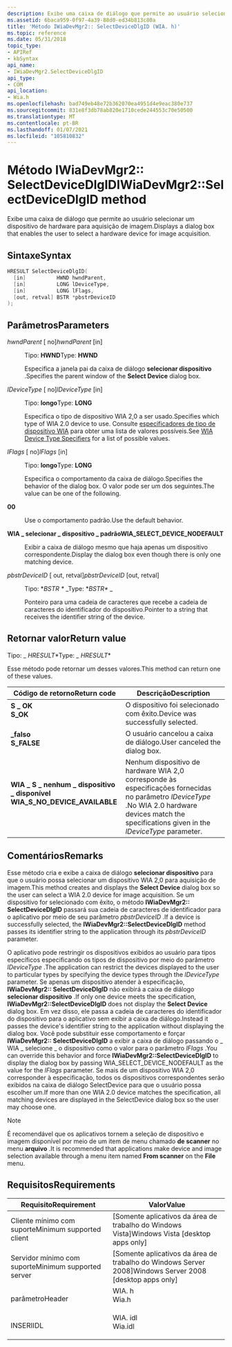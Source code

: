 ```yaml
---
description: Exibe uma caixa de diálogo que permite ao usuário selecionar um dispositivo de hardware para aquisição de imagem.
ms.assetid: 6baca959-0f97-4a39-88d0-ed34b813c80a
title: 'Método IWiaDevMgr2:: SelectDeviceDlgID (WIA. h)'
ms.topic: reference
ms.date: 05/31/2018
topic_type:
- APIRef
- kbSyntax
api_name:
- IWiaDevMgr2.SelectDeviceDlgID
api_type:
- COM
api_location:
- Wia.h
ms.openlocfilehash: bad749eb48e72b362070ea4951d4e9eac380e737
ms.sourcegitcommit: 831e8f3db78ab820e1710cede244553c70e50500
ms.translationtype: MT
ms.contentlocale: pt-BR
ms.lasthandoff: 01/07/2021
ms.locfileid: "105810832"
---
```

# <a name="iwiadevmgr2selectdevicedlgid-method"></a><span data-ttu-id="83c1c-103">Método IWiaDevMgr2:: SelectDeviceDlgID</span><span class="sxs-lookup"><span data-stu-id="83c1c-103">IWiaDevMgr2::SelectDeviceDlgID method</span></span>

<span data-ttu-id="83c1c-104">Exibe uma caixa de diálogo que permite ao usuário selecionar um dispositivo de hardware para aquisição de imagem.</span><span class="sxs-lookup"><span data-stu-id="83c1c-104">Displays a dialog box that enables the user to select a hardware device for image acquisition.</span></span>

## <a name="syntax"></a><span data-ttu-id="83c1c-105">Sintaxe</span><span class="sxs-lookup"><span data-stu-id="83c1c-105">Syntax</span></span>


```C++
HRESULT SelectDeviceDlgID(
  [in]          HWND hwndParent,
  [in]          LONG lDeviceType,
  [in]          LONG lFlags,
  [out, retval] BSTR *pbstrDeviceID
);
```



## <a name="parameters"></a><span data-ttu-id="83c1c-106">Parâmetros</span><span class="sxs-lookup"><span data-stu-id="83c1c-106">Parameters</span></span>

<dl> <dt>

<span data-ttu-id="83c1c-107">*hwndParent* \[ no\]</span><span class="sxs-lookup"><span data-stu-id="83c1c-107">*hwndParent* \[in\]</span></span>
</dt> <dd>

<span data-ttu-id="83c1c-108">Tipo: **HWND**</span><span class="sxs-lookup"><span data-stu-id="83c1c-108">Type: **HWND**</span></span>

<span data-ttu-id="83c1c-109">Especifica a janela pai da caixa de diálogo **selecionar dispositivo** .</span><span class="sxs-lookup"><span data-stu-id="83c1c-109">Specifies the parent window of the **Select Device** dialog box.</span></span>

</dd> <dt>

<span data-ttu-id="83c1c-110">*lDeviceType* \[ no\]</span><span class="sxs-lookup"><span data-stu-id="83c1c-110">*lDeviceType* \[in\]</span></span>
</dt> <dd>

<span data-ttu-id="83c1c-111">Tipo: **longo**</span><span class="sxs-lookup"><span data-stu-id="83c1c-111">Type: **LONG**</span></span>

<span data-ttu-id="83c1c-112">Especifica o tipo de dispositivo WIA 2,0 a ser usado.</span><span class="sxs-lookup"><span data-stu-id="83c1c-112">Specifies which type of WIA 2.0 device to use.</span></span> <span data-ttu-id="83c1c-113">Consulte [especificadores de tipo de dispositivo WIA](-wia-wia-device-type-specifiers.md) para obter uma lista de valores possíveis.</span><span class="sxs-lookup"><span data-stu-id="83c1c-113">See [WIA Device Type Specifiers](-wia-wia-device-type-specifiers.md) for a list of possible values.</span></span>

</dd> <dt>

<span data-ttu-id="83c1c-114">*lFlags* \[ no\]</span><span class="sxs-lookup"><span data-stu-id="83c1c-114">*lFlags* \[in\]</span></span>
</dt> <dd>

<span data-ttu-id="83c1c-115">Tipo: **longo**</span><span class="sxs-lookup"><span data-stu-id="83c1c-115">Type: **LONG**</span></span>

<span data-ttu-id="83c1c-116">Especifica o comportamento da caixa de diálogo.</span><span class="sxs-lookup"><span data-stu-id="83c1c-116">Specifies the behavior of the dialog box.</span></span> <span data-ttu-id="83c1c-117">O valor pode ser um dos seguintes.</span><span class="sxs-lookup"><span data-stu-id="83c1c-117">The value can be one of the following.</span></span>

<dt>

<span id="0"></span>

<span data-ttu-id="83c1c-118"><span id="0"></span>**0**</span><span class="sxs-lookup"><span data-stu-id="83c1c-118"><span id="0"></span>**0**</span></span>


</dt> <dd>

<span data-ttu-id="83c1c-119">Use o comportamento padrão.</span><span class="sxs-lookup"><span data-stu-id="83c1c-119">Use the default behavior.</span></span>

</dd> <dt>

<span id="WIA_SELECT_DEVICE_NODEFAULT"></span><span id="wia_select_device_nodefault"></span>

<span data-ttu-id="83c1c-120"><span id="WIA_SELECT_DEVICE_NODEFAULT"></span><span id="wia_select_device_nodefault"></span>**WIA \_ selecionar \_ dispositivo \_ padrão**</span><span class="sxs-lookup"><span data-stu-id="83c1c-120"><span id="WIA_SELECT_DEVICE_NODEFAULT"></span><span id="wia_select_device_nodefault"></span>**WIA\_SELECT\_DEVICE\_NODEFAULT**</span></span>


</dt> <dd>

<span data-ttu-id="83c1c-121">Exibir a caixa de diálogo mesmo que haja apenas um dispositivo correspondente.</span><span class="sxs-lookup"><span data-stu-id="83c1c-121">Display the dialog box even though there is only one matching device.</span></span>

</dd> </dl> </dd> <dt>

<span data-ttu-id="83c1c-122">*pbstrDeviceID* \[ out, retval\]</span><span class="sxs-lookup"><span data-stu-id="83c1c-122">*pbstrDeviceID* \[out, retval\]</span></span>
</dt> <dd>

<span data-ttu-id="83c1c-123">Tipo: \**BSTR \** _</span><span class="sxs-lookup"><span data-stu-id="83c1c-123">Type: \**BSTR\** _</span></span>

<span data-ttu-id="83c1c-124">Ponteiro para uma cadeia de caracteres que recebe a cadeia de caracteres do identificador do dispositivo.</span><span class="sxs-lookup"><span data-stu-id="83c1c-124">Pointer to a string that receives the identifier string of the device.</span></span>

</dd> </dl>

## <a name="return-value"></a><span data-ttu-id="83c1c-125">Retornar valor</span><span class="sxs-lookup"><span data-stu-id="83c1c-125">Return value</span></span>

<span data-ttu-id="83c1c-126">Tipo: _ *HRESULT*\*</span><span class="sxs-lookup"><span data-stu-id="83c1c-126">Type: _ *HRESULT*\*</span></span>

<span data-ttu-id="83c1c-127">Esse método pode retornar um desses valores.</span><span class="sxs-lookup"><span data-stu-id="83c1c-127">This method can return one of these values.</span></span>



| <span data-ttu-id="83c1c-128">Código de retorno</span><span class="sxs-lookup"><span data-stu-id="83c1c-128">Return code</span></span>                                                                                                  | <span data-ttu-id="83c1c-129">Descrição</span><span class="sxs-lookup"><span data-stu-id="83c1c-129">Description</span></span>                                                                                            |
|--------------------------------------------------------------------------------------------------------------|--------------------------------------------------------------------------------------------------------|
| <dl> <span data-ttu-id="83c1c-130"><dt>**S \_ OK**</dt></span><span class="sxs-lookup"><span data-stu-id="83c1c-130"><dt>**S\_OK**</dt></span></span> </dl>                         | <span data-ttu-id="83c1c-131">O dispositivo foi selecionado com êxito.</span><span class="sxs-lookup"><span data-stu-id="83c1c-131">Device was successfully selected.</span></span> <br/>                                                          |
| <dl> <span data-ttu-id="83c1c-132"><dt>**\_falso**</dt></span><span class="sxs-lookup"><span data-stu-id="83c1c-132"><dt>**S\_FALSE**</dt></span></span> </dl>                      | <span data-ttu-id="83c1c-133">O usuário cancelou a caixa de diálogo.</span><span class="sxs-lookup"><span data-stu-id="83c1c-133">User canceled the dialog box.</span></span> <br/>                                                              |
| <dl> <span data-ttu-id="83c1c-134"><dt>**WIA \_ S \_ nenhum \_ dispositivo \_ disponível**</dt></span><span class="sxs-lookup"><span data-stu-id="83c1c-134"><dt>**WIA\_S\_NO\_DEVICE\_AVAILABLE**</dt></span></span> </dl> | <span data-ttu-id="83c1c-135">Nenhum dispositivo de hardware WIA 2,0 corresponde às especificações fornecidas no parâmetro *lDeviceType* .</span><span class="sxs-lookup"><span data-stu-id="83c1c-135">No WIA 2.0 hardware devices match the specifications given in the *lDeviceType* parameter.</span></span> <br/> |



 

## <a name="remarks"></a><span data-ttu-id="83c1c-136">Comentários</span><span class="sxs-lookup"><span data-stu-id="83c1c-136">Remarks</span></span>

<span data-ttu-id="83c1c-137">Esse método cria e exibe a caixa de diálogo **selecionar dispositivo** para que o usuário possa selecionar um dispositivo WIA 2,0 para aquisição de imagem.</span><span class="sxs-lookup"><span data-stu-id="83c1c-137">This method creates and displays the **Select Device** dialog box so the user can select a WIA 2.0 device for image acquisition.</span></span> <span data-ttu-id="83c1c-138">Se um dispositivo for selecionado com êxito, o método **IWiaDevMgr2:: SelectDeviceDlgID** passará sua cadeia de caracteres de identificador para o aplicativo por meio de seu parâmetro *pbstrDeviceID* .</span><span class="sxs-lookup"><span data-stu-id="83c1c-138">If a device is successfully selected, the **IWiaDevMgr2::SelectDeviceDlgID** method passes its identifier string to the application through its *pbstrDeviceID* parameter.</span></span>

<span data-ttu-id="83c1c-139">O aplicativo pode restringir os dispositivos exibidos ao usuário para tipos específicos especificando os tipos de dispositivo por meio do parâmetro *lDeviceType* .</span><span class="sxs-lookup"><span data-stu-id="83c1c-139">The application can restrict the devices displayed to the user to particular types by specifying the device types through the *lDeviceType* parameter.</span></span> <span data-ttu-id="83c1c-140">Se apenas um dispositivo atender à especificação, **IWiaDevMgr2:: SelectDeviceDlgID** não exibirá a caixa de diálogo **selecionar dispositivo** .</span><span class="sxs-lookup"><span data-stu-id="83c1c-140">If only one device meets the specification, **IWiaDevMgr2::SelectDeviceDlgID** does not display the **Select Device** dialog box.</span></span> <span data-ttu-id="83c1c-141">Em vez disso, ele passa a cadeia de caracteres do identificador do dispositivo para o aplicativo sem exibir a caixa de diálogo.</span><span class="sxs-lookup"><span data-stu-id="83c1c-141">Instead it passes the device's identifier string to the application without displaying the dialog box.</span></span> <span data-ttu-id="83c1c-142">Você pode substituir esse comportamento e forçar **IWiaDevMgr2:: SelectDeviceDlgID** a exibir a caixa de diálogo passando o \_ WIA \_ selecione \_ o dispositivo como o valor para o parâmetro *lFlags* .</span><span class="sxs-lookup"><span data-stu-id="83c1c-142">You can override this behavior and force **IWiaDevMgr2::SelectDeviceDlgID** to display the dialog box by passing WIA\_SELECT\_DEVICE\_NODEFAULT as the value for the *lFlags* parameter.</span></span> <span data-ttu-id="83c1c-143">Se mais de um dispositivo WIA 2,0 corresponder à especificação, todos os dispositivos correspondentes serão exibidos na caixa de diálogo SelectDevice para que o usuário possa escolher um.</span><span class="sxs-lookup"><span data-stu-id="83c1c-143">If more than one WIA 2.0 device matches the specification, all matching devices are displayed in the SelectDevice dialog box so the user may choose one.</span></span>

> [!Note]  
> <span data-ttu-id="83c1c-144">É recomendável que os aplicativos tornem a seleção de dispositivo e imagem disponível por meio de um item de menu chamado **de scanner** no menu **arquivo** .</span><span class="sxs-lookup"><span data-stu-id="83c1c-144">It is recommended that applications make device and image selection available through a menu item named **From scanner** on the **File** menu.</span></span>

 

## <a name="requirements"></a><span data-ttu-id="83c1c-145">Requisitos</span><span class="sxs-lookup"><span data-stu-id="83c1c-145">Requirements</span></span>



| <span data-ttu-id="83c1c-146">Requisito</span><span class="sxs-lookup"><span data-stu-id="83c1c-146">Requirement</span></span> | <span data-ttu-id="83c1c-147">Valor</span><span class="sxs-lookup"><span data-stu-id="83c1c-147">Value</span></span> |
|-------------------------------------|------------------------------------------------------------------------------------|
| <span data-ttu-id="83c1c-148">Cliente mínimo com suporte</span><span class="sxs-lookup"><span data-stu-id="83c1c-148">Minimum supported client</span></span><br/> | <span data-ttu-id="83c1c-149">\[Somente aplicativos da área de trabalho do Windows Vista\]</span><span class="sxs-lookup"><span data-stu-id="83c1c-149">Windows Vista \[desktop apps only\]</span></span><br/>                                     |
| <span data-ttu-id="83c1c-150">Servidor mínimo com suporte</span><span class="sxs-lookup"><span data-stu-id="83c1c-150">Minimum supported server</span></span><br/> | <span data-ttu-id="83c1c-151">\[Somente aplicativos da área de trabalho do Windows Server 2008\]</span><span class="sxs-lookup"><span data-stu-id="83c1c-151">Windows Server 2008 \[desktop apps only\]</span></span><br/>                               |
| <span data-ttu-id="83c1c-152">parâmetro</span><span class="sxs-lookup"><span data-stu-id="83c1c-152">Header</span></span><br/>                   | <dl> <span data-ttu-id="83c1c-153"><dt>WIA. h</dt></span><span class="sxs-lookup"><span data-stu-id="83c1c-153"><dt>Wia.h</dt></span></span> </dl>   |
| <span data-ttu-id="83c1c-154">INSERI</span><span class="sxs-lookup"><span data-stu-id="83c1c-154">IDL</span></span><br/>                      | <dl> <span data-ttu-id="83c1c-155"><dt>WIA. idl</dt></span><span class="sxs-lookup"><span data-stu-id="83c1c-155"><dt>Wia.idl</dt></span></span> </dl> |



 

 





